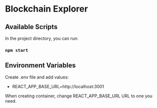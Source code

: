 # Blockchain Explorer

## Available Scripts

In the project directory, you can run:

### `npm start`

## Environment Variables

Create .env file and add values:

- REACT_APP_BASE_URL=http://localhost:3001


When creating container, change REACT_APP_BASE_URL URL to one you need.

